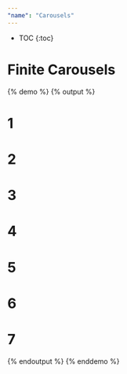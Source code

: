 ```yaml
---
"name": "Carousels"
---
```


* TOC
{:toc}

# Finite Carousels

{% demo %}
{% output %}
<div class="demo-grid">
  <div id="sliderTarget" class="slides slider-300">
      <div class="banner banner-1">
        <div class="content">
          <h1>1</h1>
        </div>
      </div>
      <div class="banner banner-2">
        <div class="content">
          <h1>2</h1>
        </div>
      </div>
      <div class="banner banner-3">
        <div class="content">
          <h1>3</h1>
        </div>
      </div>
      <div class="banner banner-4">
        <div class="content">
          <h1>4</h1>
        </div>
      </div>
      <div class="banner banner-5">
        <div class="content">
          <h1>5</h1>
        </div>
      </div>
      <div class="banner banner-6">
        <div class="content">
          <h1>6</h1>
        </div>
      </div>
      <div class="banner banner-7">
        <div class="content">
          <h1>7</h1>
        </div>
      </div>
    </div>
  </div>
</div>  

{% endoutput %}
{% enddemo %}

